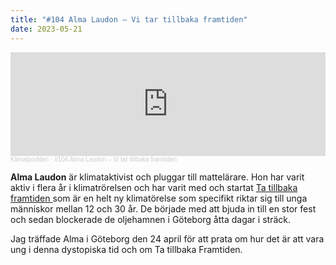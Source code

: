 ```yaml
---
title: "#104 Alma Laudon – Vi tar tillbaka framtiden"
date: 2023-05-21
---
```

<iframe width="100%" height="166" scrolling="no" frameborder="no" allow="autoplay" src="https://w.soundcloud.com/player/?url=https%3A//api.soundcloud.com/tracks/1518962992&color=%233d7745&auto_play=false&hide_related=false&show_comments=true&show_user=true&show_reposts=false&show_teaser=true"></iframe><div style="font-size: 10px; color: #cccccc;line-break: anywhere;word-break: normal;overflow: hidden;white-space: nowrap;text-overflow: ellipsis; font-family: Interstate,Lucida Grande,Lucida Sans Unicode,Lucida Sans,Garuda,Verdana,Tahoma,sans-serif;font-weight: 100;"><a href="https://soundcloud.com/klimatpodden" title="Klimatpodden" target="_blank" style="color: #cccccc; text-decoration: none;">Klimatpodden</a> · <a href="https://soundcloud.com/klimatpodden/104-alma-laudon-vi-tar-tillbaka-framtiden" title="#104 Alma Laudon – Vi tar tillbaka framtiden" target="_blank" style="color: #cccccc; text-decoration: none;">#104 Alma Laudon – Vi tar tillbaka framtiden</a></div>

**Alma Laudon** är klimataktivist och pluggar till mattelärare. Hon har varit aktiv i flera år i klimatrörelsen och har varit med och startat [Ta tillbaka framtiden ](https://tatillbakaframtiden.se/)som är en helt ny klimatörelse som specifikt riktar sig till unga människor mellan 12 och 30 år. De började med att bjuda in till en stor fest och sedan blockerade de oljehamnen i Göteborg åtta dagar i sträck.

Jag träffade Alma i Göteborg den 24 april för att prata om hur det är att vara ung i denna dystopiska tid och om Ta tillbaka Framtiden.